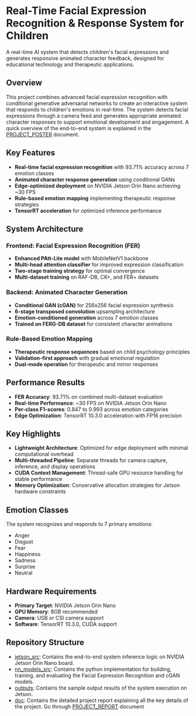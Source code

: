 # Real-Time Facial Expression Recognition & Response System for Children

A real-time AI system that detects children's facial expressions and generates responsive animated character feedback, designed for educational technology and therapeutic applications. 

## Overview

This project combines advanced facial expression recognition with conditional generative adversarial networks to create an interactive system that responds to children's emotions in real-time. The system detects facial expressions through a camera feed and generates appropriate animated character responses to support emotional development and engagement. A quick overview of the end-to-end system is explained in the [PROJECT_POSTER](./PROJECT_POSTER.pdf) document.

## Key Features

- **Real-time facial expression recognition** with 93.71% accuracy across 7 emotion classes
- **Animated character response generation** using conditional GANs
- **Edge-optimized deployment** on NVIDIA Jetson Orin Nano achieving ~30 FPS
- **Rule-based emotion mapping** implementing therapeutic response strategies
- **TensorRT acceleration** for optimized inference performance

## System Architecture

### Frontend: Facial Expression Recognition (FER)
- **Enhanced PAtt-Lite model** with MobileNetV1 backbone
- **Multi-head attention classifier** for improved expression classification  
- **Two-stage training strategy** for optimal convergence
- **Multi-dataset training** on RAF-DB, CK+, and FER+ datasets

### Backend: Animated Character Generation
- **Conditional GAN (cGAN)** for 256x256 facial expression synthesis
- **6-stage transposed convolution** upsampling architecture
- **Emotion-conditioned generation** across 7 emotion classes
- **Trained on FERG-DB dataset** for consistent character animations

### Rule-Based Emotion Mapping
- **Therapeutic response sequences** based on child psychology principles
- **Validation-first approach** with gradual emotional regulation
- **Dual-mode operation** for therapeutic and mirror responses

## Performance Results

- **FER Accuracy**: 93.71% on combined multi-dataset evaluation
- **Real-time Performance**: ~30 FPS on NVIDIA Jetson Orin Nano
- **Per-class F1-scores**: 0.847 to 0.993 across emotion categories
- **Edge Optimization**: TensorRT 10.3.0 acceleration with FP16 precision

## Key Highlights

- **Lightweight Architecture**: Optimized for edge deployment with minimal computational overhead
- **Multi-threaded Pipeline**: Separate threads for camera capture, inference, and display operations
- **CUDA Context Management**: Thread-safe GPU resource handling for stable performance
- **Memory Optimization**: Conservative allocation strategies for Jetson hardware constraints

## Emotion Classes

The system recognizes and responds to 7 primary emotions:
- Anger
- Disgust  
- Fear
- Happiness
- Sadness
- Surprise
- Neutral

## Hardware Requirements

- **Primary Target**: NVIDIA Jetson Orin Nano
- **GPU Memory**: 8GB recommended
- **Camera**: USB or CSI camera support
- **Software**: TensorRT 10.3.0, CUDA support

## Repository Structure

- [jetson_src](./jetson_src): Contains the end-to-end system inference logic on NVIDIA Jetson Orin Nano board.
- [nn_models_src](./nn_models_src): Contains the python implementation for building, training, and evaluating the Facial Expression Recognition and cGAN models.
- [outputs](./outputs): Contains the sample output results of the system execution on Jetson.
- [doc](./doc): Contains the detailed project report explaining all the key details of the project. Go through [PROJECT_REPORT](./doc/PROJECT_REPORT.pdf) document
